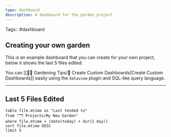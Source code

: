 ```yaml
---
type: dashboard
description: A dashboard for the garden project
---
```

Tags:: #dashboard

## Creating your own garden

This is an example dashboard that you can create for your own project, below it shows the last 5 files edited.

You can [[👩‍🌾 Gardening Tips/🎯 Create Custom Dashboards|Create Custom Dashboards]] easily using the `dataview` plugin and SQL-like query language.

---

## Last 5 Files Edited
```dataview
table file.mtime as "Last tended to"
from "🗂 Projects/My New Garden"
where file.mtime < (date(today) + dur(1 day))
sort file.mtime DESC
limit 5
```